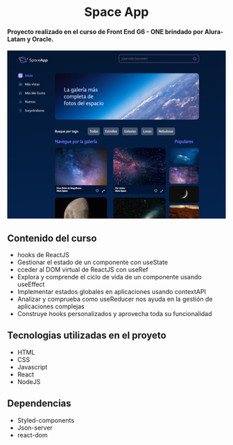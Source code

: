 
<h1 align="center">Space App</h1>

<h4>Proyecto realizado en el curso de Front End G6 - ONE brindado por Alura-Latam y Oracle.</h4>

<p align="center"> <img src="public\img\readme\home.png"> </p>

## Contenido del curso
* hooks de ReactJS
* Gestionar el estado de un componente con useState
* cceder al DOM virtual de ReactJS con useRef
* Explora y comprende el ciclo de vida de un componente usando useEffect
* Implementar estados globales en aplicaciones usando contextAPI
* Analizar y comprueba como useReducer nos ayuda en la gestión de aplicaciones complejas
* Construye hooks personalizados y aprovecha toda su funcionalidad

<p></p>

## Tecnologias utilizadas en el proyeto
* HTML
* CSS
* Javascript
* React
* NodeJS

## Dependencias
* Styled-components
* Json-server
* react-dom

